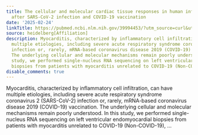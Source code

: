 ```yaml
---
title: The cellular and molecular cardiac tissue responses in human inflammatory cardiomyopathies
  after SARS-CoV-2 infection and COVID-19 vaccination
date: '2025-02-24'
linkTitle: https://pubmed.ncbi.nlm.nih.gov/39994453/?utm_source=curl&utm_medium=rss&utm_campaign=pubmed-2&utm_content=1FakS-2QOkCT8HsMOQP1bCRQ4YzyumYOmxmF0moLsQ3dFB1E9V&fc=20220326224207&ff=20250225171113&v=2.18.0.post9+e462414
source: heidelberg[Affiliation]
description: Myocarditis, characterized by inflammatory cell infiltration, can have
  multiple etiologies, including severe acute respiratory syndrome coronavirus 2 (SARS-CoV-2)
  infection or, rarely, mRNA-based coronavirus disease 2019 (COVID-19) vaccination.
  The underlying cellular and molecular mechanisms remain poorly understood. In this
  study, we performed single-nucleus RNA sequencing on left ventricular endomyocardial
  biopsies from patients with myocarditis unrelated to COVID-19 (Non-COVID-19), ...
disable_comments: true
---
```

Myocarditis, characterized by inflammatory cell infiltration, can have multiple etiologies, including severe acute respiratory syndrome coronavirus 2 (SARS-CoV-2) infection or, rarely, mRNA-based coronavirus disease 2019 (COVID-19) vaccination. The underlying cellular and molecular mechanisms remain poorly understood. In this study, we performed single-nucleus RNA sequencing on left ventricular endomyocardial biopsies from patients with myocarditis unrelated to COVID-19 (Non-COVID-19), ...